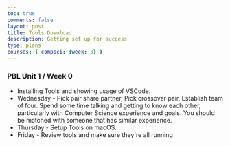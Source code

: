 ```yaml
---
toc: true
comments: false
layout: post
title: Tools Download 
description: Getting set up for success
type: plans
courses: { compsci: {week: 0} }
---
```


### PBL Unit 1 / Week 0
- Installing Tools and showing usage of VSCode.
- Wednesday - Pick pair share partner, Pick crossover pair, Establish team of four.  Spend some time talking and getting to know each other, particularly with Computer Science experience and goals.  You should be matched with someone that has similar experience. 
- Thursday - Setup Tools on macOS.
- Friday - Review tools and make sure they're all running
